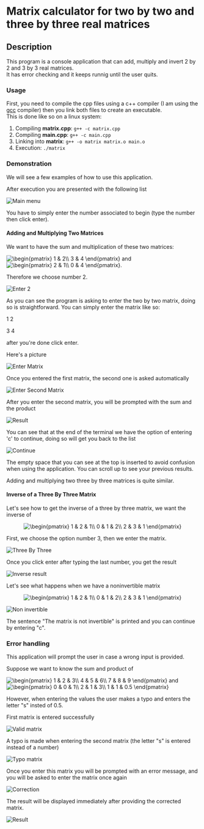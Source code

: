 # Matrix calculator for two by two and three by three real matrices

## Description

This program is a console application that can add, multiply and invert 2 by 2 and 3 by 3 real matrices.<br>
It has error checking and it keeps runnig until the user quits.

### Usage

First, you need to compile the cpp files using a c++ compiler (I am using the [gcc](https://gcc.gnu.org) compiler) then you link both files to create an executable.<br>
This is done like so on a linux system:

1. Compiling **matrix.cpp**: `g++ -c matrix.cpp`
2. Compiling **main.cpp**: `g++ -c main.cpp`
3. Linking into **matrix**: `g++ -o matrix matrix.o main.o`
4. Execution: `./matrix`

### Demonstration

We will see a few examples of how to use this application.

After execution you are presented with the following list

![Main menu](./images/menu.png)

You have to simply enter the number associated to begin (type the number then click enter).

#### Adding and Multiplying Two Matrices

We want to have the sum and multiplication of these two matrices:

<img src="https://latex.codecogs.com/gif.latex?\begin{pmatrix}&space;1&space;&&space;2\\&space;3&space;&&space;4&space;\end{pmatrix}" title="\begin{pmatrix} 1 & 2\\ 3 & 4 \end{pmatrix}" /> and <img src="https://latex.codecogs.com/gif.latex?\begin{pmatrix}&space;2&space;&&space;1\\&space;0&space;&&space;4&space;\end{pmatrix}" title="\begin{pmatrix} 2 & 1\\ 0 & 4 \end{pmatrix}" />.

Therefore we choose number 2.

![Enter 2](./images/select-2.png)

As you can see the program is asking to enter the two by two matrix, doing so is straightforward.
You can simply enter the matrix like so: 

1 2

3 4

after you're done click enter.

Here's a picture

![Enter Matrix](./images/enter-matrix.png)

Once you entered the first matrix, the second one is asked automatically

![Enter Second Matrix](./images/second-matrix.png)

After you enter the second matrix, you will be prompted with the sum and the product

![Result](./images/add-prod.png)

You can see that at the end of the terminal we have the option of entering 'c' to continue, doing so will get you
back to the list

![Continue](./images/continue.png)

The empty space that you can see at the top is inserted to avoid confusion when using the application.
You can scroll up to see your previous results.

Adding and multiplying two three by three matrices is quite similar.

#### Inverse of a Three By Three Matrix

Let's see how to get the inverse of a three by three matrix, we want the inverse of
<p align="center">
<img src="https://latex.codecogs.com/gif.latex?\begin{pmatrix}&space;1&space;&&space;2&space;&&space;1\\&space;0&space;&&space;1&space;&&space;2\\&space;2&space;&&space;3&space;&&space;1&space;\end{pmatrix}" title="\begin{pmatrix} 1 & 2 & 1\\ 0 & 1 & 2\\ 2 & 3 & 1 \end{pmatrix}" /></p>
First, we choose the option number 3, then we enter the matrix.

![Three By Three](./images/three-inverse.png)

Once you click enter after typing the last number, you get the result

![Inverse result](./images/inverse-result.png)

Let's see what happens when we have a noninvertible matrix
<p align="center">
<img src="https://latex.codecogs.com/gif.latex?\begin{pmatrix}&space;1&space;&&space;2&space;&&space;1\\&space;0&space;&&space;1&space;&&space;2\\&space;2&space;&&space;3&space;&&space;1&space;\end{pmatrix}" title="\begin{pmatrix} 1 & 2 & 1\\ 0 & 1 & 2\\ 2 & 3 & 1 \end{pmatrix}" /></p>

![Non invertible](./images/noninvertibal.png)

The sentence "The matrix is not invertible" is printed and you can continue by entering "c".

### Error handling

This application will prompt the user in case a wrong input is provided.

Suppose we want to know the sum and product of 

<img src="https://latex.codecogs.com/gif.latex?\begin{pmatrix}&space;1&space;&&space;2&space;&&space;3\\&space;4&space;&&space;5&space;&&space;6\\&space;7&space;&&space;8&space;&&space;9&space;\end{pmatrix}" title="\begin{pmatrix} 1 & 2 & 3\\ 4 & 5 & 6\\ 7 & 8 & 9 \end{pmatrix}" /> and <img src="https://latex.codecogs.com/gif.latex?\begin{pmatrix}&space;0&space;&&space;0&space;&&space;1\\&space;2&space;&&space;1&space;&&space;3\\&space;1&space;&&space;1&space;&&space;0.5&space;\end{pmatrix}" title="\begin{pmatrix} 0 & 0 & 1\\ 2 & 1 & 3\\ 1 & 1 & 0.5 \end{pmatrix}" />

However, when entering the values the user makes a typo and enters the letter "s" insted of 0.5.

First matrix is entered successfully

![Valid matrix](./images/valid-matrix.png)

A typo is made when entering the second matrix (the letter "s" is entered instead of a number)

![Typo matrix](./images/typo-matrix.png)

Once you enter this matrix you will be prompted with an error message, and you will be asked to enter the matrix once again

![Correction](./images/correction.png)

The result will be displayed immediately after providing the corrected matrix.

![Result](./images/final-result.png)